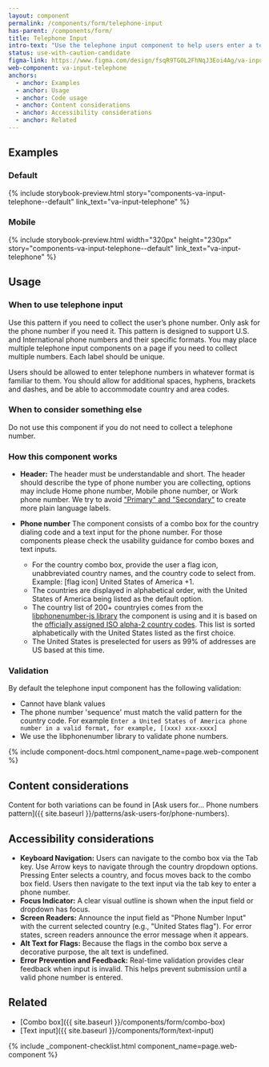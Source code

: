 ```yaml
---
layout: component
permalink: /components/form/telephone-input
has-parent: /components/form/
title: Telephone Input
intro-text: "Use the telephone input component to help users enter a telephone number" 
status: use-with-caution-candidate
figma-link: https://www.figma.com/design/fsqR9TGOL2FhNqJ3Eoi4Ag/va-input-telephone-Add-Design?node-id=29018-58507
web-component: va-input-telephone
anchors:
  - anchor: Examples
  - anchor: Usage
  - anchor: Code usage
  - anchor: Content considerations
  - anchor: Accessibility considerations
  - anchor: Related
---
```


## Examples
### Default
{% include storybook-preview.html story="components-va-input-telephone--default" link_text="va-input-telephone" %}

### Mobile
{% include storybook-preview.html  width="320px" height="230px" story="components-va-input-telephone--default" link_text="va-input-telephone" %}

## Usage

### When to use telephone input
Use this pattern if you need to collect the user’s phone number. Only ask for the phone number if you need it. This pattern is designed to support U.S. and International phone numbers and their specific formats. You may place multiple telephone input components on a page if you need to collect multiple numbers. Each label should be unique.

Users should be allowed to enter telephone numbers in whatever format is familiar to them. You should allow for additional spaces, hyphens, brackets and dashes, and be able to accommodate country and area codes.

### When to consider something else
Do not use this component if you do not need to collect a telephone number. 

### How this component works

* **Header:** The header must be understandable and short. The header should describe the type of phone number you are collecting, options may include Home phone number, Mobile phone number, or Work phone number. We try to avoid ["Primary" and "Secondary"](https://design.va.gov/patterns/ask-users-for/phone-numbers#content-considerations) to create more plain language labels.

* **Phone number** The component consists of a combo box for the country dialing code and a text input for the phone number. For those components please check the usability guidance for combo boxes and text inputs.
  * For the country combo box, provide the user a flag icon, unabbreviated country names, and the country code to select from. Example: [flag icon] United States of America +1.
  * The countries are displayed in alphabetical order, with the United States of America being listed as the default option.
  * The country list of 200+ countryies comes from the [libphonenumber-js library](https://www.npmjs.com/package/libphonenumber-js?activeTab=readme) the component is using and it is based on the [officially assigned ISO alpha-2 country codes](https://en.wikipedia.org/wiki/ISO_3166-1_alpha-2#Officially_assigned_code_elements). This list is sorted alphabetically with the United States listed as the first choice.
  * The United States is preselected for users as 99% of addresses are US based at this time.


### Validation
By default the telephone input component has the following validation:
- Cannot have blank values
- The phone number 'sequence' must match the valid pattern for the country code. For example `Enter a United States of America phone number in a valid format, for example, [(xxx) xxx-xxxx]`
- We use the libphonenumber library to validate phone numbers.

{% include component-docs.html component_name=page.web-component %}


## Content considerations
Content for both variations can be found in [Ask users for... Phone numbers pattern]({{ site.baseurl }}/patterns/ask-users-for/phone-numbers).

## Accessibility considerations

* **Keyboard Navigation:** Users can navigate to the combo box via the Tab key. Use Arrow keys to navigate through the country dropdown options. Pressing Enter selects a country, and focus moves back to the combo box field. Users then navigate to the text input via the tab key to enter a phone number.
* **Focus Indicator:** A clear visual outline is shown when the input field or dropdown has focus.
* **Screen Readers:** Announce the input field as "Phone Number Input" with the current selected country (e.g., "United States flag"). For error states, screen readers announce the error message when it appears.
* **Alt Text for Flags:** Because the flags in the combo box serve a decorative purpose, the alt text is undefined.
* **Error Prevention and Feedback:** Real-time validation provides clear feedback when input is invalid. This helps prevent submission until a valid phone number is entered.


## Related
* [Combo box]({{ site.baseurl }}/components/form/combo-box)
* [Text input]({{ site.baseurl }}/components/form/text-input)

{% include _component-checklist.html component_name=page.web-component %}

